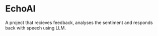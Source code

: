 # EchoAI
 A project that recieves feedback, analyses the sentiment and responds back with speech using LLM.
